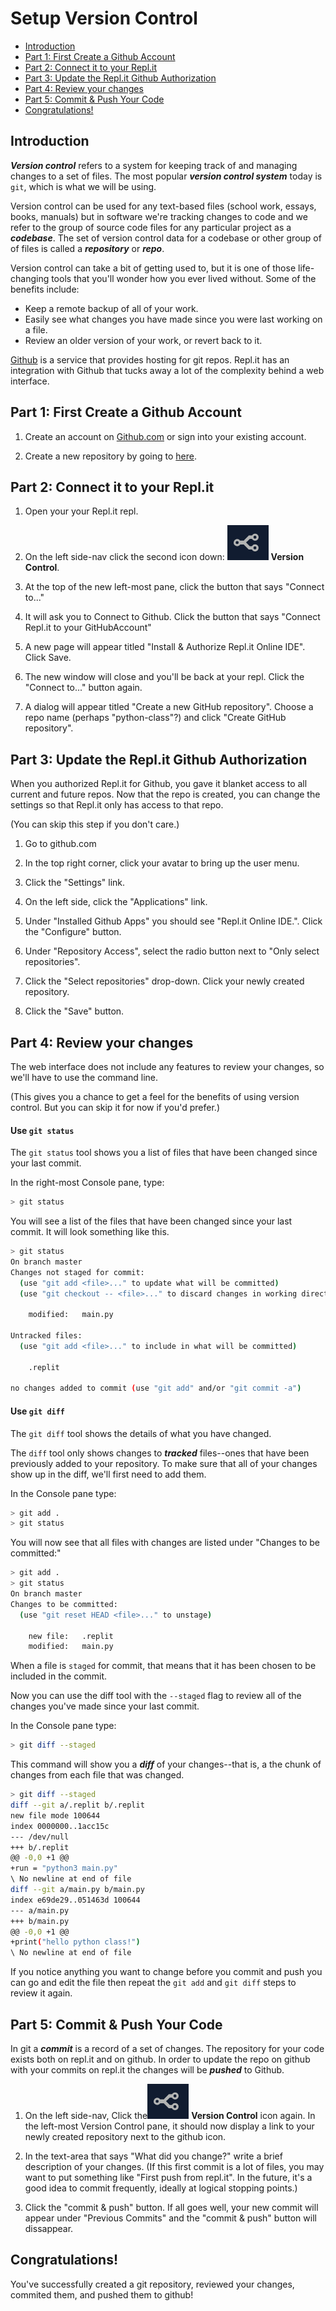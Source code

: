Setup Version Control
=====================

* [Introduction](#introduction)
* [Part 1: First Create a Github Account](#part-1-first-create-a-github-account)
* [Part 2: Connect it to your Repl.it](#part-2-connect-it-to-your-replit)
* [Part 3: Update the Repl.it Github Authorization](#part-3-update-the-replit-github-authorization)
* [Part 4: Review your changes](#part-4-review-your-changes)
* [Part 5: Commit &amp; Push Your Code](#part-5-commit--push-your-code)
* [Congratulations!](#congratulations)


Introduction
-----------------

***Version control*** refers to a system for keeping track of and managing
changes to a set of files. The most popular ***version control system*** today
is `git`, which is what we will be using.

Version control can be used for any text-based files (school work, essays,
books, manuals) but in software we're tracking changes to code and we refer to
the group of source code files for any particular project as a ***codebase***.
The set of version control data for a codebase or other group of of files is
called a ***repository*** or ***repo***.

Version control can take a bit of getting used to, but it is one of those
life-changing tools that you'll wonder how you ever lived without. Some of the
benefits include:

* Keep a remote backup of all of your work.
* Easily see what changes you have made since you were last working on a file.
* Review an older version of your work, or revert back to it.

[Github](http://github.com/) is a service that provides hosting for git repos.
Repl.it has an integration with Github that tucks away a lot of the complexity
behind a web interface.



Part 1: First Create a Github Account
-------------------------------------

1. Create an account on [Github.com](http://github.com) or sign into your
   existing account.

2. Create a new repository by going to [here](http://github.com/new).


Part 2: Connect it to your Repl.it
----------------------------------

1. Open your your Repl.it repl.

2. On the left side-nav click the second icon down: ![fork](assets/code-branch.png)
   **Version Control**.

3. At the top of the new left-most pane, click the button that says "Connect
   to..."

4. It will ask you to Connect to Github. Click the button that says "Connect
   Repl.it to your GitHubAccount"

5. A new page will appear titled "Install & Authorize Repl.it Online IDE".
   Click Save.

6. The new window will close and you'll be back at your repl. Click the
   "Connect to..." button again.

7. A dialog will appear titled "Create a new GitHub repository". Choose a repo
   name (perhaps "python-class"?) and click "Create GitHub repository".


Part 3: Update the Repl.it Github Authorization
-----------------------------------------------

When you authorized Repl.it for Github, you gave it blanket access to all
current and future repos. Now that the repo is created, you can change the
settings so that Repl.it only has access to that repo.

(You can skip this step if you don't care.)

1. Go to github.com

2. In the top right corner, click your avatar to bring up the user menu.

3. Click the "Settings" link.

4. On the left side, click the "Applications" link.

5. Under "Installed Github Apps" you should see "Repl.it Online IDE.". Click
   the "Configure" button.

6. Under "Repository Access", select the radio button next to "Only select
   repositories".

7. Click the "Select repositories" drop-down. Click your newly created
   repository.

8. Click the "Save" button.


Part 4: Review your changes
---------------------------

The web interface does not include any features to review your changes, so
we'll have to use the command line.

(This gives you a chance to get a feel for the benefits of using version
control. But you can skip it for now if you'd prefer.)


#### Use `git status`

The `git status` tool shows you a list of files that have been changed since
your last commit.

In the right-most Console pane, type:

```bash
> git status
```

You will see a list of the files that have been changed since your last commit.
It will look something like this.

```bash
> git status
On branch master
Changes not staged for commit:
  (use "git add <file>..." to update what will be committed)
  (use "git checkout -- <file>..." to discard changes in working directory)

    modified:   main.py

Untracked files:
  (use "git add <file>..." to include in what will be committed)

    .replit

no changes added to commit (use "git add" and/or "git commit -a")
```

#### Use `git diff`

The `git diff` tool shows the details of what you have changed.

The `diff` tool only shows changes to ***tracked*** files--ones that have been
previously added to your repository. To make sure that all of your changes show
up in the diff, we'll first need to add them.

In the Console pane type:

```bash
> git add .
> git status
```

You will now see that all files with changes are listed under "Changes to be
committed:"

```bash
> git add .
> git status
On branch master
Changes to be committed:
  (use "git reset HEAD <file>..." to unstage)

    new file:   .replit
    modified:   main.py
```

When a file is `staged` for commit, that means that it has been chosen to be
included in the commit.

Now you can use the diff tool with the `--staged` flag to review all of the
changes you've made since your last commit.

In the Console pane type:

```bash
> git diff --staged
```

This command will show you a ***diff*** of your changes--that is, a the chunk
of changes from each file that was changed.

```bash
> git diff --staged
diff --git a/.replit b/.replit
new file mode 100644
index 0000000..1acc15c
--- /dev/null
+++ b/.replit
@@ -0,0 +1 @@
+run = "python3 main.py"
\ No newline at end of file
diff --git a/main.py b/main.py
index e69de29..051463d 100644
--- a/main.py
+++ b/main.py
@@ -0,0 +1 @@
+print("hello python class!")
\ No newline at end of file
```

If you notice anything you want to change before you commit and push you can go
and edit the file then repeat the `git add` and `git diff` steps to review it
again.


Part 5: Commit & Push Your Code
-------------------------------

In git a ***commit*** is a record of a set of changes. The repository for your
code exists both on repl.it and on github. In order to update the repo on
github with your commits on repl.it the changes will be ***pushed*** to Github.

1. On the left side-nav, Click the![fork](assets/code-branch.png) **Version Control**
   icon again. In the left-most Version Control pane, it should now display a
   link to your newly created repository next to the github icon.

2. In the text-area that says "What did you change?" write a brief description
   of your changes. (If this first commit is a lot of files, you may want to
   put something like "First push from repl.it". In the future, it's a good
   idea to commit frequently, ideally at logical stopping points.)

3. Click the "commit & push" button. If all goes well, your new commit will
   appear under "Previous Commits" and the "commit & push" button will
   dissappear.


Congratulations!
----------------

You've successfully created a git repository, reviewed your changes, commited
them, and pushed them to github!
